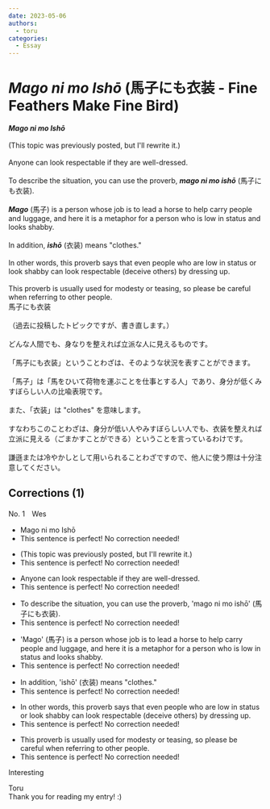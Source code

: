 ```yaml
---
date: 2023-05-06
authors:
  - toru
categories:
  - Essay
---
```


<h1 id="subject_show"><strong><em>Mago ni mo Ishō</strong></em> (馬子にも衣装 - Fine Feathers Make Fine Bird)</h1>
<div class="date" hidden>May 6, 2023 16:39</div>
<div id="post"><div id="body_show_ori">
<strong><em>Mago ni mo Ishō</strong></em><br/><br/>(This topic was previously posted, but I'll rewrite it.)<br/><br/>Anyone can look respectable if they are well-dressed.<br/><br/>To describe the situation, you can use the proverb, <strong><em>mago ni mo ishō</em></strong> (馬子にも衣装).<br/><br/><strong><em>Mago</em></strong> (馬子) is a person whose job is to lead a horse to help carry people and luggage, and here it is a metaphor for a person who is low in status and looks shabby.<br/><br/>In addition, <strong><em>ishō</em></strong> (衣装) means "clothes."<br/><br/>In other words, this proverb says that even people who are low in status or look shabby can look respectable (deceive others) by dressing up.<br/><br/>This proverb is usually used for modesty or teasing, so please be careful when referring to other people.
</div></div>

<!-- more -->

<div id="post_ja"><div id="body_show_mo">
馬子にも衣装<br/><br/>（過去に投稿したトピックですが、書き直します。）<br/><br/>どんな人間でも、身なりを整えれば立派な人に見えるものです。<br/><br/>「馬子にも衣装」ということわざは、そのような状況を表すことができます。<br/><br/>「馬子」は「馬をひいて荷物を運ぶことを仕事とする人」であり、身分が低くみすぼらしい人の比喩表現です。<br/><br/>また、「衣装」は "clothes" を意味します。<br/><br/>すなわちこのことわざは、身分が低い人やみすぼらしい人でも、衣装を整えれば立派に見える（ごまかすことができる）ということを言っているわけです。<br/><br/>謙遜または冷やかしとして用いられることわざですので、他人に使う際は十分注意してください。
</div></div>

## Corrections (1)
<div id="block"><div class="first_name"> No. 1　<span class="just_name">Wes</span></div><div id="block2">
<ul class="correction_field">
<li class="incorrect">Mago ni mo Ishō</li>
<li class="corrected perfect">This sentence is perfect! No correction needed!</li>
</ul>
<ul class="correction_field">
<li class="incorrect">(This topic was previously posted, but I'll rewrite it.)</li>
<li class="corrected perfect">This sentence is perfect! No correction needed!</li>
</ul>
<ul class="correction_field">
<li class="incorrect">Anyone can look respectable if they are well-dressed.</li>
<li class="corrected perfect">This sentence is perfect! No correction needed!</li>
</ul>
<ul class="correction_field">
<li class="incorrect">To describe the situation, you can use the proverb, 'mago ni mo ishō' (馬子にも衣装).</li>
<li class="corrected perfect">This sentence is perfect! No correction needed!</li>
</ul>
<ul class="correction_field">
<li class="incorrect">'Mago' (馬子) is a person whose job is to lead a horse to help carry people and luggage, and here it is a metaphor for a person who is low in status and looks shabby.</li>
<li class="corrected perfect">This sentence is perfect! No correction needed!</li>
</ul>
<ul class="correction_field">
<li class="incorrect">In addition, 'ishō' (衣装) means "clothes."</li>
<li class="corrected perfect">This sentence is perfect! No correction needed!</li>
</ul>
<ul class="correction_field">
<li class="incorrect">In other words, this proverb says that even people who are low in status or look shabby can look respectable (deceive others) by dressing up.</li>
<li class="corrected perfect">This sentence is perfect! No correction needed!</li>
</ul>
<ul class="correction_field">
<li class="incorrect">This proverb is usually used for modesty or teasing, so please be careful when referring to other people.</li>
<li class="corrected perfect">This sentence is perfect! No correction needed!</li>
</ul>
<p class="comment_small">
 Interesting
 <br/>
</p>

</div><div class="name"><span class="just_name">Toru</span><br>
Thank you for reading my entry! :)
</div>
</div>
